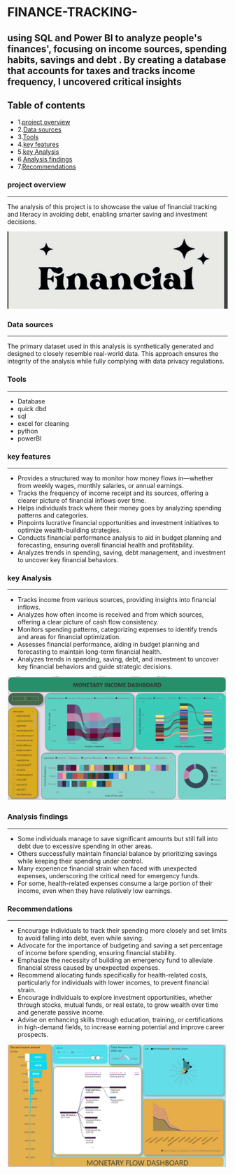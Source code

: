 # FINANCE-TRACKING-
using SQL and Power BI to analyze people's finances', focusing on income sources, spending habits, savings and debt . By creating a database that accounts for taxes and tracks income frequency, I uncovered critical insights
---
## Table of contents 
- 1.[project overview](#project-overview)
- 2.[Data sources](#data-sources) 
- 3.[Tools](#tools)
- 4.[key features](#key-features)
- 5.[key Analysis](#key-analysis)
- 6.[Analysis findings](#analysis-findings)
- 7.[Recommendations](#recommendations)

### project overview
---
The analysis of this project is to showcase the value of financial tracking and literacy in avoiding debt, enabling smarter saving and investment decisions. 

![Dashboard](https://github.com/FebeianBELLO/FINANCE-TRACKING-/blob/main/finance.png)


### Data sources 
---
The primary dataset used in this analysis is synthetically generated and designed to closely resemble real-world data. This approach ensures the integrity of the analysis while fully complying with data privacy regulations.

### Tools
---
-  Database 
- quick dbd
- sql
- excel for cleaning
- python
- powerBI
### key features
---
- Provides a structured way to monitor how money flows in—whether from weekly wages, monthly salaries, or annual earnings.
- Tracks the frequency of income receipt and its sources, offering a clearer picture of financial inflows over time.
- Helps individuals track where their money goes by analyzing spending patterns and categories.
- Pinpoints lucrative financial opportunities and investment initiatives to optimize wealth-building strategies.
- Conducts financial performance analysis to aid in budget planning and forecasting, ensuring overall financial health and profitability.
- Analyzes trends in spending, saving, debt management, and investment to uncover key financial behaviors.

### key Analysis 
---
- Tracks income from various sources, providing insights into financial inflows.
- Analyzes how often income is received and from which sources, offering a clear picture of cash flow consistency.
- Monitors spending patterns, categorizing expenses to identify trends and areas for financial optimization.
- Assesses financial performance, aiding in budget planning and forecasting to maintain long-term financial health.
- Analyzes trends in spending, saving, debt, and investment to uncover key financial behaviors and guide strategic decisions.

![Dashboard](https://github.com/FebeianBELLO/FINANCE-TRACKING-/blob/main/monetary%20income%20dashboard.png)


### Analysis findings 
---
- Some individuals manage to save significant amounts but still fall into debt due to excessive spending in other areas.
- Others successfully maintain financial balance by prioritizing savings while keeping their spending under control.
- Many experience financial strain when faced with unexpected expenses, underscoring the critical need for emergency funds.
- For some, health-related expenses consume a large portion of their income, even when they have relatively low earnings.
### Recommendations
---
- Encourage individuals to track their spending more closely and set limits to avoid falling into debt, even while saving.
- Advocate for the importance of budgeting and saving a set percentage of income before spending, ensuring financial stability.
- Emphasize the necessity of building an emergency fund to alleviate financial stress caused by unexpected expenses.
- Recommend allocating funds specifically for health-related costs, particularly for individuals with lower incomes, to prevent financial strain.
- Encourage individuals to explore investment opportunities, whether through stocks, mutual funds, or real estate, to grow wealth over time and generate passive income.
- Advise on enhancing skills through education, training, or certifications in high-demand fields, to increase earning potential and improve career prospects.

![Dashboard](https://github.com/FebeianBELLO/FINANCE-TRACKING-/blob/main/monetary%20flow%20dashboard.png)
